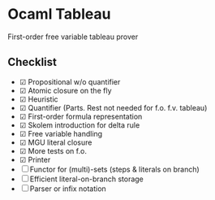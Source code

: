 # Ocaml Tableau

First-order free variable tableau prover

## Checklist
* ☑ Propositional w/o quantifier
* ☑ Atomic closure on the fly
* ☑ Heuristic
* ☑ Quantifier (Parts. Rest not needed for f.o. f.v. tableau)
* ☑ First-order formula representation
* ☑ Skolem introduction for delta rule
* ☑ Free variable handling
* ☑ MGU literal closure
* ☑ More tests on f.o.
* ☑ Printer
* ☐ Functor for (multi)-sets (steps & literals on branch)
* ☐ Efficient literal-on-branch storage
* ☐ Parser or infix notation

